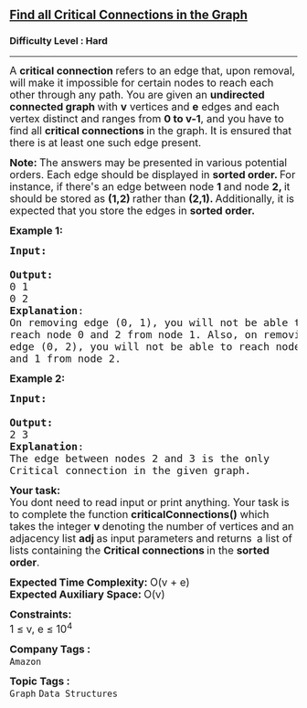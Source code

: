<h2><a href="https://www.geeksforgeeks.org/problems/critical-connections/1?timeMachineDate=2024-02-14">Find all Critical Connections in the Graph</a></h2><h3>Difficulty Level : Hard</h3><hr><div class="problems_problem_content__Xm_eO"><p><span style="font-size: 18px;">A <strong>critical connection </strong>refers to an edge that, upon removal, will make it impossible for certain nodes to reach each other through any path. You are given an <strong>undirected connected graph </strong>with <strong>v</strong> vertices and <strong>e</strong> edges and each vertex distinct and ranges from <strong>0 to v-1</strong>, and you have to find all <strong>critical connections </strong>in the graph. It is ensured that there is at least one such edge present.</span></p>
<p><span style="font-size: 18px;"><strong>Note: </strong>The answers may be presented in various potential orders. Each edge should be displayed in <strong>sorted order. </strong>For instance, if there's an edge between node <strong>1 </strong>and node <strong>2, </strong>it should be stored as <strong>(1,2) </strong>rather than <strong>(2,1). </strong>Additionally, it is expected that you store the edges in <strong>sorted order.</strong></span></p>
<p><strong style="font-size: 18px;">Example 1:</strong></p>
<pre><span style="font-size: 18px;"><strong>Input:</strong>
</span><img src="https://media.geeksforgeeks.org/img-practice/PROD/addEditProblem/706303/Web/Other/bbe726f7-e9f7-4a0c-b9fa-c649299d9784_1685087730.png" alt=""><span style="font-size: 18px;">
<strong>Output:</strong>
0 1
0 2
<strong>Explanation</strong>: 
On removing edge (0, 1), you will not be able to<br>reach node 0 and 2 from node 1. Also, on removing<br>edge (0, 2), you will not be able to reach node 0<br>and 1 from node 2.<br></span></pre>
<p><span style="font-size: 18px;"><strong>Example 2:</strong></span></p>
<pre><span style="font-size: 18px;"><strong>Input:</strong>
</span><img src="https://media.geeksforgeeks.org/img-practice/PROD/addEditProblem/706303/Web/Other/730505a5-24f6-41de-bd11-84a0a9e56d49_1685087731.png" alt=""><span style="font-size: 18px;">
<strong>Output:</strong>
2 3
<strong>Explanation</strong>:
The edge between nodes 2 and 3 is the only
Critical connection in the given graph.</span>
</pre>
<p><span style="font-size: 18px;"><strong>Your task:</strong><br>You dont need to read input or print anything. Your task is to complete the function <strong>criticalConnections()</strong>&nbsp;which takes the integer <strong>v </strong>denoting the number of vertices and an adjacency list <strong>adj </strong>as input parameters and returns </span>&nbsp;<span style="font-size: 18px;">a list of lists containing the <strong>Critical connections </strong>in the <strong>sorted order</strong>.</span></p>
<p><span style="font-size: 18px;"><strong>Expected Time Complexity:&nbsp;</strong>O(v + e)<br><strong>Expected Auxiliary Space:&nbsp;</strong>O(v)</span></p>
<p><span style="font-size: 18px;"><strong>Constraints:</strong><br>1 ≤ v, e ≤ 10<sup>4<br></sup></span></p></div><p><span style=font-size:18px><strong>Company Tags : </strong><br><code>Amazon</code>&nbsp;<br><p><span style=font-size:18px><strong>Topic Tags : </strong><br><code>Graph</code>&nbsp;<code>Data Structures</code>&nbsp;